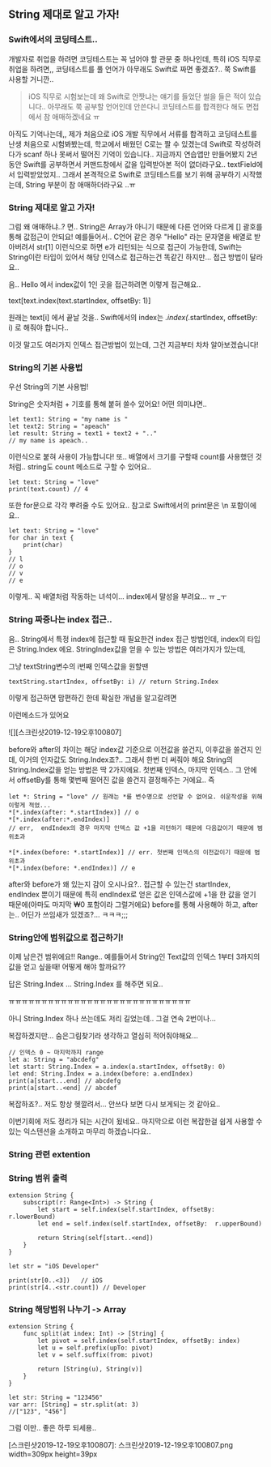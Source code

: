 ## String 제대로 알고 가자! ##

### Swift에서의 코딩테스트.. ###

개발자로 취업을 하려면 코딩테스트는 꼭 넘어야 할 관문 중 하나인데,
특히 iOS 직무로 취업을 하려면,, 코딩테스트를 풀 언어가 아무래도 Swift로 짜면 좋겠죠?.. 쭉 Swift를 사용할 거니깐..
> iOS 직무로 시험보는데 왜 Swift로 안짯냐는 얘기를 들었단 썰을 들은 적이 있습니다.. 아무래도 쭉 공부할 언어인데 안쓴다니 코딩테스트를 합격한다 해도 면접에서 참 애매하겠네요 ㅠ

아직도 기억나는데,, 제가 처음으로 iOS 개발 직무에서 서류를 합격하고 코딩테스트를 난생 처음으로 시험봐봤는데, 학교에서 배웠던 C로는 짤 수 있겠는데 Swift로 작성하려다가 scanf 하나 못써서 떨어진 기억이 있습니다.. 지금까지 연습앱만 만들어봤지 2년동안 Swift를 공부하면서 커맨드창에서 값을 입력받아본 적이 없더라구요.. textField에서 입력받았었지.. 그래서 본격적으로 Swift로 코딩테스트를 보기 위해 공부하기 시작했는데, String 부분이 참 애매하더라구요 ..ㅠ

### String 제대로 알고 가자! ###

그럼 왜 애매하냐..? 면.. String은 Array가 아니기 때문에 다른 언어와 다르게 [] 괄호를 통해 값접근이 안되요!
예를들어서.. C언어 같은 경우 "Hello" 라는 문자열을 배열로 받아버려서 str[1] 이런식으로 하면 e가 리턴되는 식으로 접근이 가능한데, Swift는 String이란 타입이 있어서 해당 인덱스로 접근하는건 똑같긴 하지만... 접근 방법이 달라요..

음.. Hello 에서 index값이 1인 곳을 접근하려면 이렇게 접근해요..

text[text.index(text.startIndex, offsetBy: 1)]

원래는 text[i] 에서 끝날 것을.. Swift에서의 index는 *.index(*.startIndex, offsetBy: i) 로 해줘야 합니다..

이것 말고도 여러가지 인덱스 접근방법이 있는데, 그건 지금부터 차차 알아보겠습니다!

### String의 기본 사용법 ###

우선 String의 기본 사용법!

String은 숫자처럼 + 기호를 통해 붙혀 쓸수 있어요! 어떤 의미냐면..

```
let text1: String = "my name is "
let text2: String = "apeach"
let result: String = text1 + text2 + ".."
// my name is apeach..
```

이런식으로 붙혀 사용이 가능합니다!
또.. 배열에서 크기를 구할때 count를 사용했던 것 처럼.. string도 count 메소드로 구할 수 있어요..
```
let text: String = "love"
print(text.count) // 4
```

또한 for문으로 각각 뿌려줄 수도 있어요.. 참고로 Swift에서의 print문은 \n 포함이에요..

```
let text: String = "love"
for char in text {
	print(char)
}
// l
// o
// v
// e
```

이렇게.. 꼭 배열처럼 작동하는 녀석이... index에서 말성을 부려요... ㅠ _ㅜ

### String 짜증나는 index 접근.. ###

음.. String에서 특정 index에 접근할 때 필요한건 index 접근 방법인데,
index의 타입은 String.Index 에요.
StringIndex값을 얻을 수 있는 방법은 여러가지가 있는데,

그냥 textString변수의 i번째 인덱스값을 원할땐

```
textString.startIndex, offsetBy: i) // return String.Index
```

이렇게 접근하면 맘편하긴 한데 확실한 개념을 알고갈려면

이런메소드가 있어요

![][스크린샷2019-12-19오후100807]

before와 after의 차이는 해당 index값 기준으로 이전값을 쓸건지, 이후값을 쓸건지 인데, 이거의 인자값도 String.Index죠?.. 그래서 한번 더 써줘야 해요
String의 String.Index값을 얻는 방법은 딱 2가지에요. 첫번째 인덱스, 마지막 인덱스.. 그 안에서 offsetBy를 통해 몇번째  떨어진 값을 쓸건지 결정해주는 거에요.. 즉

```
let *: String = "love" // 원래는 *를 변수명으로 선언할 수 없어요. 쉬운작성을 위해 이렇게 적었...
*[*.index(after: *.startIndex)] // o
*[*.index(after:*.endIndex)]
// err,  endIndex의 경우 마지막 인덱스 값 +1을 리턴하기 때문에 다음값이기 때문에 범위초과

*[*.index(before: *.startIndex)] // err. 첫번째 인덱스의 이전값이기 때문에 범위초과
*[*.index(before: *.endIndex)] // e
```

after와 before가 왜 있는지 감이 오시나요?.. 접근할 수 있는건 startIndex, endIndex 뿐이기 때문에 특히 endIndex로 얻은 값은 인덱스값에 +1을 한 값을 얻기 때문에(아마도 마지막 ₩0 포함이라 그럴거에요) before를 통해 사용해야 하고, after는.. 어딘가 쓰임새가 있겠죠?... ㅋㅋㅋ;;;


### String안에 범위값으로 접근하기! ###

이제 남은건 범위에요!! Range.. 예를들어서 String인 Text값의 인덱스 1부터 3까지의 값을 얻고 싶을때! 어떻게 해야 할까요??

답은 String.Index ... String.Index 를 해주면 되요..





ㅠㅠㅠㅠㅠㅠㅠㅠㅠㅠㅠㅠㅠㅠㅠㅠㅠㅠㅠㅠㅠㅠㅠㅠㅠㅠㅠㅠ

아니 String.Index 하나 쓰는데도 저리 길었는데.. 그걸 연속 2번이나...

복잡하겠지만... 숨은그림찾기라 생각하고 열심히 적어줘야해요...


```
// 인덱스 0 ~ 마지막까지 range
let a: String = "abcdefg"
let start: String.Index = a.index(a.startIndex, offsetBy: 0)
let end: String.Index = a.index(before: a.endIndex)
print(a[start...end] // abcdefg
print(a[start..<end] // abcdef
```

복잡하죠?.. 저도 항상 헷깔려서... 안쓰다 보면 다시 보게되는 것 같아요..

이번기회에 저도 정리가 되는 시간이 됬네요.. 마지막으로 이런 복잡한걸 쉽게 사용할 수 있는 익스텐션을 소개하고 마무리 하겠습니다요..

### String 관련 extention ###

### String 범위 출력

```
extension String {
    subscript(r: Range<Int>) -> String {
        let start = self.index(self.startIndex, offsetBy: r.lowerBound)
        let end = self.index(self.startIndex, offsetBy:  r.upperBound)
        
        return String(self[start..<end])
    }
}

let str = "iOS Developer"

print(str[0..<3])   // iOS
print(str[4..<str.count]) // Developer
```

### String 해당범위 나누기 -> Array

```
extension String {
    func split(at index: Int) -> [String] {
        let pivot = self.index(self.startIndex, offsetBy: index)
        let u = self.prefix(upTo: pivot)
        let v = self.suffix(from: pivot)
        
        return [String(u), String(v)]
    }
}

let str: String = "123456"
var arr: [String] = str.split(at: 3)
//["123", "456"]
```

그럼 이만.. 좋은 하루 되세용..

[스크린샷2019-12-19오후100807]: 스크린샷2019-12-19오후100807.png width=309px height=39px